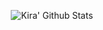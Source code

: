 <p align="center">
  <img alt="Kira' Github Stats" src="https://github-readme-stats.vercel.app/api?username=kira&show_icons=true&include_all_commits=true&hide_border=true" />
</p>
